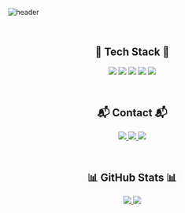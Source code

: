 ![header](https://capsule-render.vercel.app/api?type=waving&color=gradient&height=180&section=header&text=Hi!%20I'm%20Park!&fontSize=70&fontAlignY=40&fontColor=ffffff)

<div align="center"> 
  <br/>
  
  ## 🚀 Tech Stack 🚀  
  <p>
    <img src="https://img.shields.io/badge/Java-007396?style=for-the-badge&logo=Java&logoColor=white"/>
    <img src="https://img.shields.io/badge/Spring-6DB33F?style=for-the-badge&logo=Spring&logoColor=white"/>
    <img src="https://img.shields.io/badge/Kotlin-7F52FF?style=for-the-badge&logo=Kotlin&logoColor=white"/>
    <img src="https://img.shields.io/badge/Android-3DDC84?style=for-the-badge&logo=Android&logoColor=white"/>
    <img src="https://img.shields.io/badge/Python-3766AB?style=for-the-badge&logo=Python&logoColor=white"/>
  </p>

  <br/>

  ## 📬 Contact 📬  
  <p>
    <a href="https://www.instagram.com/vpfmtlsl/">
      <img src="https://img.shields.io/badge/Instagram-E4405F?style=for-the-badge&logo=Instagram&logoColor=white"/>
    </a>
    <a href="mailto:vpfmtlsl@gmail.com">
      <img src="https://img.shields.io/badge/Gmail-D14836?style=for-the-badge&logo=Gmail&logoColor=white"/>
    </a>
    <a href="https://velog.io/@vpfmtlsl/posts">
      <img src="https://img.shields.io/badge/Velog-20C997?style=for-the-badge&logo=Velog&logoColor=white"/>
    </a>
  </p>

  <br/>

  ## 📊 GitHub Stats 📊  
  <p>
    <a href="https://github.com/anuraghazra/github-readme-stats">
      <img src="https://github-readme-stats.vercel.app/api/top-langs/?username=ParkKiHoon&layout=compact&theme=tokyonight" />
    </a>
    <a href="https://solved.ac/vpfmtlsl/">
      <img src="http://mazassumnida.wtf/api/v2/generate_badge?boj=vpfmtlsl"/>
    </a>
  </p>
</div>
